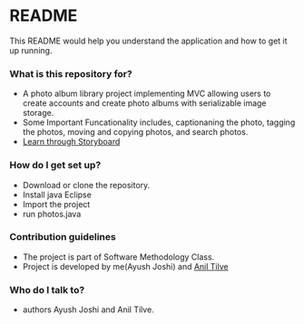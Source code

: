 # README #

This README would help you understand the application and how to get it up running.

### What is this repository for? ###

* A photo album library project implementing MVC allowing users to create accounts and  create photo albums with serializable image storage.
* Some Important Funcationality includes, captionaning the photo, tagging the photos, moving and copying photos, and search photos.
* [Learn through Storyboard](https://github.com/aj470/Photos/blob/master/docs/Photos%20Storyboard.pdf)

### How do I get set up? ###

* Download or clone the repository.
* Install java Eclipse
* Import the project
* run photos.java

### Contribution guidelines ###

* The project is part of Software Methodology Class.
* Project is developed by me(Ayush Joshi) and [Anil Tilve](https://github.com/aniltilve)

### Who do I talk to? ###

* authors Ayush Joshi and Anil Tilve.
